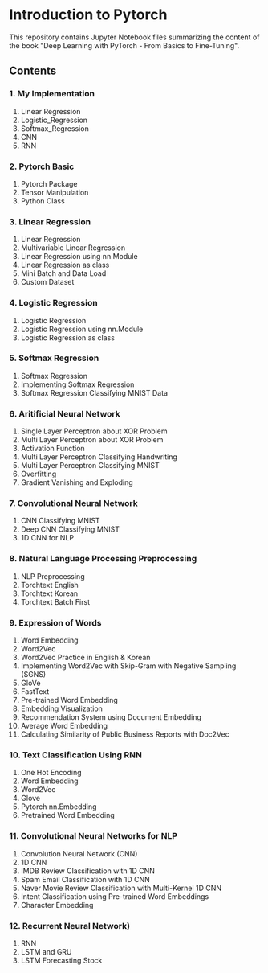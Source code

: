 # Introduction to Pytorch
This repository contains Jupyter Notebook files summarizing the content of the book "Deep Learning with PyTorch - From Basics to Fine-Tuning".

## Contents
### 1. My Implementation
  1. Linear Regression
  2. Logistic_Regression
  3. Softmax_Regression
  4. CNN
  5. RNN
### 2. Pytorch Basic
  1. Pytorch Package
  2. Tensor Manipulation
  3. Python Class
### 3. Linear Regression
  1. Linear Regression
  2. Multivariable Linear Regression
  3. Linear Regression using nn.Module
  4. Linear Regression as class
  5. Mini Batch and Data Load
  6. Custom Dataset
### 4. Logistic Regression
  1. Logistic Regression
  2. Logistic Regression using nn.Module
  3. Logistic Regression as class
### 5. Softmax Regression
  1. Softmax Regression
  2. Implementing Softmax Regression
  3. Softmax Regression Classifying MNIST Data
### 6. Aritificial Neural Network
  1. Single Layer Perceptron about XOR Problem
  2. Multi Layer Perceptron about XOR Problem
  3. Activation Function
  4. Multi Layer Perceptron Classifying Handwriting
  5. Multi Layer Perceptron Classifying MNIST
  6. Overfitting
  7. Gradient Vanishing and Exploding
### 7. Convolutional Neural Network
  1. CNN Classifying MNIST
  2. Deep CNN Classifying MNIST
  3. 1D CNN for NLP
### 8. Natural Language Processing Preprocessing
  1. NLP Preprocessing
  2. Torchtext English
  3. Torchtext Korean
  4. Torchtext Batch First
### 9. Expression of Words
  1. Word Embedding
  2. Word2Vec
  3. Word2Vec Practice in English & Korean
  4. Implementing Word2Vec with Skip-Gram with Negative Sampling (SGNS)
  5. GloVe
  6. FastText
  7. Pre-trained Word Embedding
  8. Embedding Visualization
  9. Recommendation System using Document Embedding
  10. Average Word Embedding
  11. Calculating Similarity of Public Business Reports with Doc2Vec
### 10. Text Classification Using RNN
  1. One Hot Encoding
  2. Word Embedding
  3. Word2Vec
  4. Glove
  5. Pytorch nn.Embedding
  6. Pretrained Word Embedding
### 11. Convolutional Neural Networks for NLP
  1. Convolution Neural Network (CNN)
  2. 1D CNN
  3. IMDB Review Classification with 1D CNN
  4. Spam Email Classification with 1D CNN
  5. Naver Movie Review Classification with Multi-Kernel 1D CNN
  6. Intent Classification using Pre-trained Word Embeddings
  7. Character Embedding
### 12. Recurrent Neural Network)
  1. RNN
  2. LSTM and GRU
  3. LSTM Forecasting Stock
